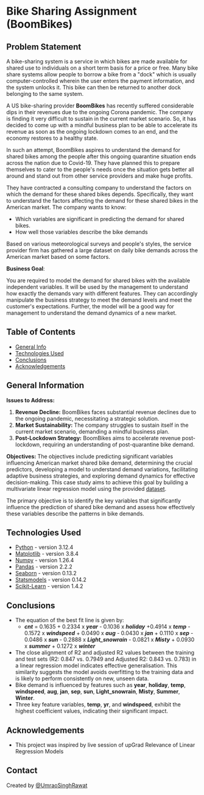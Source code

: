 # Bike Sharing Assignment (BoomBikes)

## **Problem Statement**

A bike-sharing system is a service in which bikes are made available for shared use to individuals on a short term basis for a price or free. Many bike share systems allow people to borrow a bike from a "dock" which is usually computer-controlled wherein the user enters the payment information, and the system unlocks it. This bike can then be returned to another dock belonging to the same system.

A US bike-sharing provider **BoomBikes** has recently suffered considerable dips in their revenues due to the ongoing Corona pandemic. The company is finding it very difficult to sustain in the current market scenario. So, it has decided to come up with a mindful business plan to be able to accelerate its revenue as soon as the ongoing lockdown comes to an end, and the economy restores to a healthy state.

In such an attempt, BoomBikes aspires to understand the demand for shared bikes among the people after this ongoing quarantine situation ends across the nation due to Covid-19. They have planned this to prepare themselves to cater to the people's needs once the situation gets better all around and stand out from other service providers and make huge profits.

They have contracted a consulting company to understand the factors on which the demand for these shared bikes depends. Specifically, they want to understand the factors affecting the demand for these shared bikes in the American market. The company wants to know:

- Which variables are significant in predicting the demand for shared bikes.
- How well those variables describe the bike demands <br>

Based on various meteorological surveys and people's styles, the service provider firm has gathered a large dataset on daily bike demands across the American market based on some factors.

**Business Goal**:

You are required to model the demand for shared bikes with the available independent variables. It will be used by the management to understand how exactly the demands vary with different features. They can accordingly manipulate the business strategy to meet the demand levels and meet the customer's expectations. Further, the model will be a good way for management to understand the demand dynamics of a new market.

## Table of Contents

- [General Info](#general-information)
- [Technologies Used](#technologies-used)
- [Conclusions](#conclusions)
- [Acknowledgements](#acknowledgements)


## General Information

**Issues to Address:**

1. **Revenue Decline:** BoomBikes faces substantial revenue declines due to the ongoing pandemic, necessitating a strategic solution.
2. **Market Sustainability:** The company struggles to sustain itself in the current market scenario, demanding a mindful business plan.
3. **Post-Lockdown Strategy:** BoomBikes aims to accelerate revenue post-lockdown, requiring an understanding of post-quarantine bike demand.

**Objectives:**
The objectives include predicting significant variables influencing American market shared bike demand, determining the crucial predictors, developing a model to understand demand variations, facilitating adaptive business strategies, and exploring demand dynamics for effective decision-making. This case study aims to achieve this goal by building a multivariate linear regression model using the provided [dataset](./day.csv).

The primary objective is to identify the key variables that significantly influence the prediction of shared bike demand and assess how effectively these variables describe the patterns in bike demands.

## Technologies Used

- [Python](https://www.python.org/) - version 3.12.4
- [Matplotlib](https://matplotlib.org/) - version 3.8.4
- [Numpy](https://numpy.org/) - version 1.26.4
- [Pandas](https://pandas.pydata.org/) - version 2.2.2
- [Seaborn](https://seaborn.pydata.org/) - version 0.13.2
- [Statsmodels](https://www.statsmodels.org/stable/index.html) - version 0.14.2
- [Scikit-Learn](https://scikit-learn.org/stable/) - version 1.4.2

## Conclusions

- The equation of the best fit line is given by:
  - **_cnt_** =  0.1635 + 0.2334 x **_year_** - 0.1036 x **_holiday_** +0.4914 x **_temp_** - 0.1572 x **_windspeed_** + 0.0490 x **_aug_** - 0.0430 x **_jan_** + 0.1110 x **_sep_** - 0.0486 x **_sun_** - 0.2888 x **_Light_snowrain_** - 0.0821 x **_Misty_** + 0.0930 x **_summer_** + 0.1272 x **_winter_**
- The close alignment of R2 and adjusted R2 values between the training and test sets (R2: 0.847 vs. 0.7949 and Adjusted R2: 0.843 vs. 0.783) in a linear regression model indicates effective generalisation. This similarity suggests the model avoids overfitting to the training data and is likely to perform consistently on new, unseen data.
- Bike demand is influenced by features such as **year**, **holiday**, **temp**, **windspeed**, **aug**, **jan**, **sep**, **sun**, **Light_snowrain**, **Misty**, **Summer**, **Winter**.
- Three key feature variables, **temp**, **yr**, and **windspeed**, exhibit the highest coefficient values, indicating their significant impact.

## Acknowledgements

- This project was inspired by live session of upGrad Relevance of Linear Regression Models

## Contact

Created by [@UmraoSinghRawat](https://github.com/umraosr)
